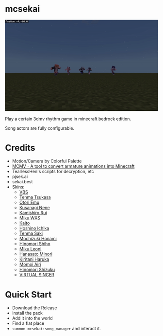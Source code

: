 # mcsekai
![](./preview.gif)

Play a certain 3dmv rhythm game in minecraft bedrock edition.

Song actors are fully configurable.

# Credits
- Motion/Camera by Colorful Palette
- [MCMV - A tool to convert armature animations into Minecraft](https://github.com/hanmindev/MCMV)
- TearlessHen's scripts for decryption, etc
- pjsek.ai
- sekai.best
- Skins:
  - [VBS](https://www.planetminecraft.com/member/rroselia)
  - [Tenma Tsukasa](https://www.planetminecraft.com/member/rroselia)
  - [Otori Emu](https://www.planetminecraft.com/member/kewpie/)
  - [Kusanagi Nene](https://www.planetminecraft.com/member/shu/)
  - [Kamishiro Rui](https://www.planetminecraft.com/member/shu/)
  - [Miku WXS](https://www.planetminecraft.com/member/fgjkgdjlknmk/)
  - [Kaito](https://www.planetminecraft.com/member/hazu_kashi/)
  - [Hoshino Ichika](https://www.planetminecraft.com/member/rroselia)
  - [Tenma Saki](https://www.planetminecraft.com/member/rroselia)
  - [Mochizuki Honami](https://www.planetminecraft.com/member/rroselia)
  - [Hinomori Shiho](https://www.planetminecraft.com/member/rroselia)
  - [Miku Leoni](https://www.planetminecraft.com/member/rroselia)
  - [Hanasato Minori](https://www.minecraftskins.com/skin/21995398/minori-hanasato/)
  - [Kiritani Haruka](https://www.minecraftskins.com/skin/18286817/project-sekai--kiritani-haruka/)
  - [Momoi Airi](https://www.minecraftskins.com/skin/22367362/airi-momoi-pjsk/)
  - [Hinomori Shizuku](https://www.minecraftskins.com/skin/21703878/shizuku-hinomori/)
  - [VIRTUAL SINGER](https://www.planetminecraft.com/member/alchemyandmagic/)

# Quick Start
- Download the Release
- Install the pack
- Add it into the world
- Find a flat place
- `summon mcsekai:song_manager` and interact it.